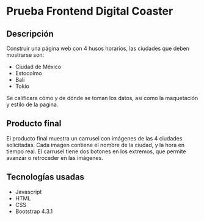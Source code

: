 # Prueba Frontend Digital Coaster

## Descripción

Construir una página web con 4 husos horarios, las ciudades que deben mostrarse son:

* Ciudad de México
* Estocolmo
* Bali
* Tokio

Se calificara cómo y de dónde se toman los datos, así como la maquetación y estilo de la pagina.

## Producto final

El producto final muestra un carrusel con imágenes de las 4 ciudades solicitadas. Cada imagen contiene el nombre de la ciudad, y la hora en tiempo real. El carrusel tiene dos botones en los extremos, que permite avanzar o retroceder en las imágenes.

## Tecnologías usadas

* Javascript
* HTML
* CSS
* Bootstrap 4.3.1